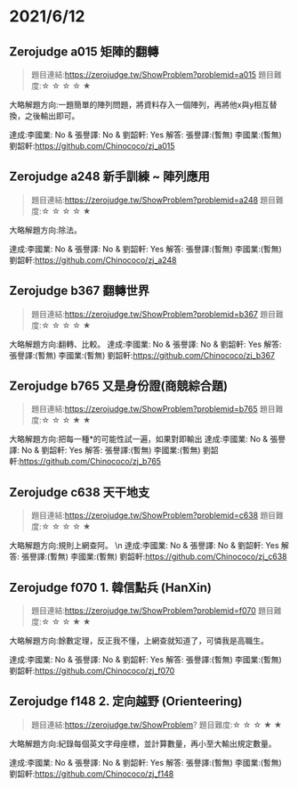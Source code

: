 #  2021/6/12
## Zerojudge a015 矩陣的翻轉
>題目連結:https://zerojudge.tw/ShowProblem?problemid=a015
>題目難度:☆ ☆ ☆ ☆ ★
>

大略解題方向:一題簡單的陣列問題，將資料存入一個陣列，再將他x與y相互替換，之後輸出即可。

達成:李國業: No & 張譽譯: No & 劉韶軒: Yes
解答:
張譽譯:(暫無)
李國業:(暫無)
劉韶軒:https://github.com/Chinococo/zj_a015

## Zerojudge a248 新手訓練 ~ 陣列應用
>題目連結:https://zerojudge.tw/ShowProblem?problemid=a248
>題目難度:☆ ☆ ☆ ☆ ★
>

大略解題方向:除法。

達成:李國業: No & 張譽譯: No & 劉韶軒: Yes
解答:
張譽譯:(暫無)
李國業:(暫無)
劉韶軒:https://github.com/Chinococo/zj_a248

## Zerojudge b367 翻轉世界
>題目連結:https://zerojudge.tw/ShowProblem?problemid=b367
>題目難度:☆ ☆ ☆ ☆ ★
>

大略解題方向:翻轉、比較。
達成:李國業: No & 張譽譯: No & 劉韶軒: Yes
解答:
張譽譯:(暫無)
李國業:(暫無)
劉韶軒:https://github.com/Chinococo/zj_b367

## Zerojudge b765 又是身份證(商競綜合題)
>題目連結:https://zerojudge.tw/ShowProblem?problemid=b765
>題目難度:☆ ☆ ☆ ★ ★
>

大略解題方向:把每一種*的可能性試一遍，如果對即輸出
達成:李國業: No & 張譽譯: No & 劉韶軒: Yes
解答:
張譽譯:(暫無)
李國業:(暫無)
劉韶軒:https://github.com/Chinococo/zj_b765


## Zerojudge c638 天干地支
>題目連結:https://zerojudge.tw/ShowProblem?problemid=c638
>題目難度:☆ ☆ ☆ ☆ ★
>
大略解題方向:規則上網查阿。
\n
達成:李國業: No & 張譽譯: No & 劉韶軒: Yes
解答:
張譽譯:(暫無)
李國業:(暫無)
劉韶軒:https://github.com/Chinococo/zj_c638

## Zerojudge f070 1. 韓信點兵 (HanXin)
>題目連結:https://zerojudge.tw/ShowProblem?problemid=f070
>題目難度:☆ ☆ ☆ ★ ★
>
大略解題方向:餘數定理，反正我不懂，上網查就知道了，可憐我是高職生。

達成:李國業: No & 張譽譯: No & 劉韶軒: Yes
解答:
張譽譯:(暫無)
李國業:(暫無)
劉韶軒:https://github.com/Chinococo/zj_f070

## Zerojudge f148 2. 定向越野 (Orienteering)
>題目連結:https://zerojudge.tw/ShowProblem?
>題目難度:☆ ☆ ☆ ★ ★
>
大略解題方向:紀錄每個英文字母座標，並計算數量，再小至大輸出規定數量。

達成:李國業: No & 張譽譯: No & 劉韶軒: Yes
解答:
張譽譯:(暫無)
李國業:(暫無)
劉韶軒:https://github.com/Chinococo/zj_f148


